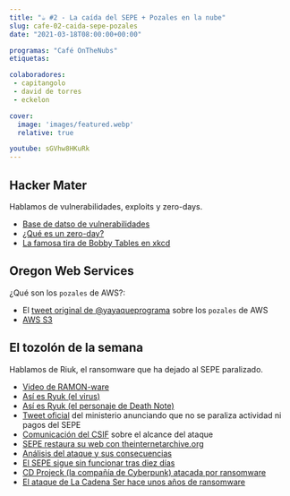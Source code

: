 ```yaml
---
title: "☕️ #2 - La caída del SEPE + Pozales en la nube"
slug: cafe-02-caida-sepe-pozales
date: "2021-03-18T08:00:00+00:00"

programas: "Café OnTheNubs"
etiquetas:

colaboradores:
 - capitangolo
 - david de torres
 - eckelon

cover:
  image: 'images/featured.webp'
  relative: true

youtube: sGVhw8HKuRk
---
```


## Hacker Mater
Hablamos de vulnerabilidades, exploits y zero-days.
* [Base de datso de vulnerabilidades](https://cve.mitre.org/)
* [¿Qué es un zero-day?](https://es.wikipedia.org/wiki/Ataque_de_d%C3%ADa_cero)
* [La famosa tira de Bobby Tables en xkcd](https://xkcd.com/327/)


## Oregon Web Services
¿Qué son los `pozales` de AWS?:
* El [tweet original de @yayaqueprograma](https://twitter.com/yayaqueprograma/status/1366711031058337795) sobre los `pozales` de AWS
* [AWS S3](https://aws.amazon.com/es/s3/)

## El tozolón de la semana
Hablamos de Riuk, el ransomware que ha dejado al SEPE paralizado.
* [Video de RAMON-ware](https://www.youtube.com/watch?v=xT8ykwejaZk)
* [Así es Ryuk (el virus)](https://www.xataka.com/seguridad/asi-ryuk-ransomware-que-ha-dejado-tumbado-al-sepe-que-antes-tumbo-a-otros-muchos)
* [Así es Ryuk (el personaje de Death Note)](https://es.wikipedia.org/wiki/Ryuk_(Death_Note))
* [Tweet oficial](https://twitter.com/empleogob/status/1369299711027535886) del ministerio anunciando que no se paraliza actividad ni pagos del SEPE
* [Comunicación del CSIF](https://www.csif.es/contenido/nacional/general/315841) sobre el alcance del ataque
* [SEPE restaura su web con theinternetarchive.org](https://www.redeszone.net/noticias/seguridad/web-sepe-restaurada-archive-org/)
* [Análisis del ataque y sus consecuencias](https://www.businessinsider.com/sepe-ryuk-hack-cyber-crime-online-threat-device-agency-code-2021-3)
* [El SEPE sigue sin funcionar tras diez días](https://www.genbeta.com/actualidad/sepe-sigue-funcionar-diez-dias-todo-que-sabemos-ataque-como-efecta-a-beneficiarios-prestaciones)
* [CD Projeck (la compañía de Cyberpunk) atacada por ransomware](https://twitter.com/CDPROJEKTRED/status/1359048125403590660)
* [El ataque de La Cadena Ser hace unos años de ransomware](https://www.adslzone.net/2019/11/18/cadena-ser-ransomware-semanas/)
